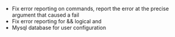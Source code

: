 - Fix error reporting on commands, report the error at the precise argument that caused a fail
- Fix error reporting for && logical and
- Mysql database for user configuration
